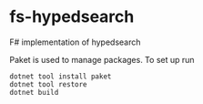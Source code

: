 # fs-hypedsearch

F# implementation of hypedsearch

Paket is used to manage packages. To set up run

```
dotnet tool install paket
dotnet tool restore
dotnet build
```
